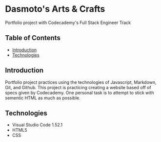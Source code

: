# Dasmoto's Arts & Crafts #
Portfolio project with Codecademy's Full Stack Engineer Track

## Table of Contents ##
 - [Introduction](#Introduction)
 - [Technologies](#Technologies)
 
## Introduction ##
Portfolio project practices using the technologies of Javascript, Markdown, Git, and Github. 
This project is practicing creating a website based off of specs given by Codecademy. One personal task is to attempt to stick with sementic HTML as much as possible.

## Technologies ##
- Visual Studio Code 1.52.1 
- HTML5
- CSS

